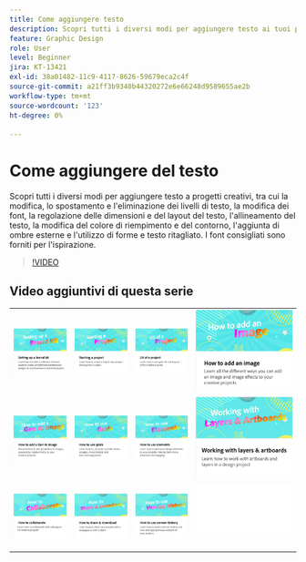 ```yaml
---
title: Come aggiungere testo
description: Scopri tutti i diversi modi per aggiungere testo ai tuoi progetti creativi
feature: Graphic Design
role: User
level: Beginner
jira: KT-13421
exl-id: 38a01482-11c9-4117-8626-59679eca2c4f
source-git-commit: a21ff3b9340b44320272e6e66248d9589655ae2b
workflow-type: tm+mt
source-wordcount: '123'
ht-degree: 0%

---
```


# Come aggiungere del testo

Scopri tutti i diversi modi per aggiungere testo a progetti creativi, tra cui la modifica, lo spostamento e l&#39;eliminazione dei livelli di testo, la modifica dei font, la regolazione delle dimensioni e del layout del testo, l&#39;allineamento del testo, la modifica del colore di riempimento e del contorno, l&#39;aggiunta di ombre esterne e l&#39;utilizzo di forme e testo ritagliato. I font consigliati sono forniti per l&#39;ispirazione.

>[!VIDEO](https://video.tv.adobe.com/v/3420222?quality=12&learn=on&hidetitle=true)

## Video aggiuntivi di questa serie

<table style="table-layout:fixed">
<tr>
 <td>
      <a href="brand.md">
         <img alt="Configurazione di un kit del marchio" src="assets/brand.png" />
      </a>
  </td>
   <td>
      <a href="new-project.md">
         <img alt="Avvio di un progetto" src="assets/starting-a-project.png" />
      </a>
  </td>
   <td>
      <a href="workspace.md">
         <img alt="UX di un progetto" src="assets/workspace.png" />
      </a>
  </td>
  <td>
      <a href="image-effects.md">
         <img alt="Come aggiungere un’immagine" src="assets/image-effects.png" />
      </a>
  </td>
</tr>
<tr>
   <td>
      <a href="add-gen-ai-image.md">
         <img alt="Come aggiungere un’immagine Gen AI" src="assets/gen-ai-image.png" />
      </a>
  </td>
   <td>
      <a href="grids.md">
         <img alt="Come utilizzare le griglie" src="assets/grids.png" />
      </a>
  </td>
   <td>
         <a href="add-design-assets.md">
            <img alt="Come utilizzare gli elementi" src="assets/design-assets.png" />
         </a>
   </td>
    <td>
         <a href="layers.md">
            <img alt="Utilizzo di livelli e tavole da disegno" src="assets/layers.png" />
         </a>
   </td>
</tr>
<tr>
   <td>
   <a href="collaborate.md">
      <img alt="Come collaborare" src="assets/collaborate.png" />
   </a>
   </td>
   <td>
   <a href="share.md">
      <img alt="Come condividere e scaricare" src="assets/share.png" />
   </a>
   </td>
   <td>
   <a href="version-history.md">
      <img alt="Come utilizzare la cronologia delle versioni" src="assets/version-history.png" />
   </a>
   </td>
   <td>
      <img alt="Spaziatore" src="../assets/Whitespacer.png" />
      <div>
      <br>
   </td>
</tr>
</table>